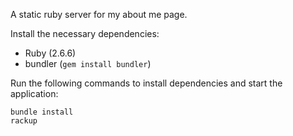 A static ruby server for my about me page. 

Install the necessary dependencies:

* Ruby (2.6.6)
* bundler (`gem install bundler`)

Run the following commands to install dependencies and start the application:

```
bundle install
rackup
```


